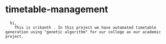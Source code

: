 # timetable-management
      hi,
        This is srikanth . In this project we have automated timetable generation using "genetic algorithm" for our college as our academic project. 
